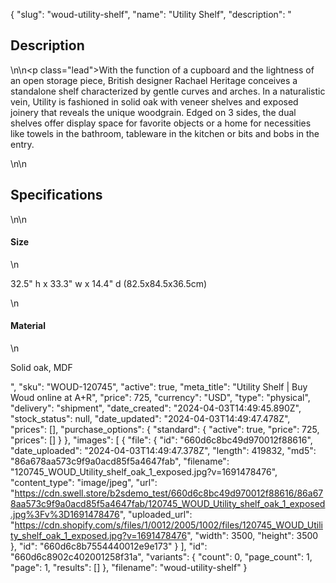 {
  "slug": "woud-utility-shelf",
  "name": "Utility Shelf",
  "description": "<h2>Description</h2>\n<!-- split -->\n<p class=\"lead\">With the function of a cupboard and the lightness of an open storage piece, British designer Rachael Heritage conceives a standalone shelf characterized by gentle curves and arches. In a naturalistic vein, Utility is fashioned in solid oak with veneer shelves and exposed joinery that reveals the unique woodgrain. Edged on 3 sides, the dual shelves offer display space for favorite objects or a home for necessities like towels in the bathroom, tableware in the kitchen or bits and bobs in the entry.</p>\n<!-- split -->\n<h2>Specifications</h2>\n<!-- split -->\n<h4>Size</h4>\n<p>32.5\" h x 33.3\" w x 14.4\" d (82.5x84.5x36.5cm)</p>\n<h4>Material</h4>\n<p>Solid oak, MDF</p>",
  "sku": "WOUD-120745",
  "active": true,
  "meta_title": "Utility Shelf | Buy Woud online at A+R",
  "price": 725,
  "currency": "USD",
  "type": "physical",
  "delivery": "shipment",
  "date_created": "2024-04-03T14:49:45.890Z",
  "stock_status": null,
  "date_updated": "2024-04-03T14:49:47.478Z",
  "prices": [],
  "purchase_options": {
    "standard": {
      "active": true,
      "price": 725,
      "prices": []
    }
  },
  "images": [
    {
      "file": {
        "id": "660d6c8bc49d970012f88616",
        "date_uploaded": "2024-04-03T14:49:47.378Z",
        "length": 419832,
        "md5": "86a678aa573c9f9a0acd85f5a4647fab",
        "filename": "120745_WOUD_Utility_shelf_oak_1_exposed.jpg?v=1691478476",
        "content_type": "image/jpeg",
        "url": "https://cdn.swell.store/b2sdemo_test/660d6c8bc49d970012f88616/86a678aa573c9f9a0acd85f5a4647fab/120745_WOUD_Utility_shelf_oak_1_exposed.jpg%3Fv%3D1691478476",
        "uploaded_url": "https://cdn.shopify.com/s/files/1/0012/2005/1002/files/120745_WOUD_Utility_shelf_oak_1_exposed.jpg?v=1691478476",
        "width": 3500,
        "height": 3500
      },
      "id": "660d6c8b7554440012e9e173"
    }
  ],
  "id": "660d6c8902c402001258f31a",
  "variants": {
    "count": 0,
    "page_count": 1,
    "page": 1,
    "results": []
  },
  "filename": "woud-utility-shelf"
}
